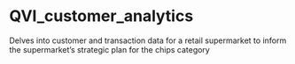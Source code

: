 # QVI_customer_analytics
Delves into customer and transaction data for a retail supermarket to inform the supermarket’s strategic plan for the chips category
